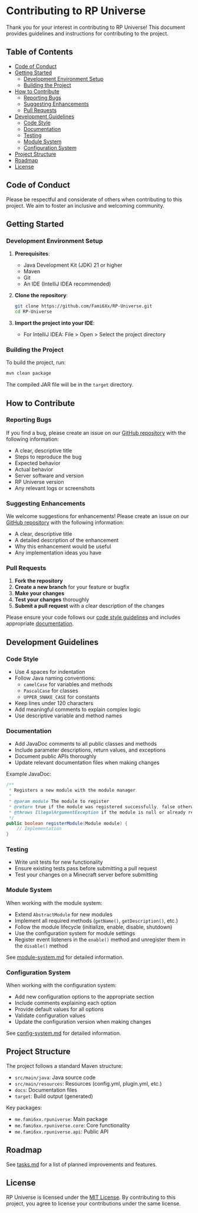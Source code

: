 # Contributing to RP Universe

Thank you for your interest in contributing to RP Universe! This document provides guidelines and instructions for contributing to the project.

## Table of Contents

- [Code of Conduct](#code-of-conduct)
- [Getting Started](#getting-started)
  - [Development Environment Setup](#development-environment-setup)
  - [Building the Project](#building-the-project)
- [How to Contribute](#how-to-contribute)
  - [Reporting Bugs](#reporting-bugs)
  - [Suggesting Enhancements](#suggesting-enhancements)
  - [Pull Requests](#pull-requests)
- [Development Guidelines](#development-guidelines)
  - [Code Style](#code-style)
  - [Documentation](#documentation)
  - [Testing](#testing)
  - [Module System](#module-system)
  - [Configuration System](#configuration-system)
- [Project Structure](#project-structure)
- [Roadmap](#roadmap)
- [License](#license)

## Code of Conduct

Please be respectful and considerate of others when contributing to this project. We aim to foster an inclusive and welcoming community.

## Getting Started

### Development Environment Setup

1. **Prerequisites**:
   - Java Development Kit (JDK) 21 or higher
   - Maven
   - Git
   - An IDE (IntelliJ IDEA recommended)

2. **Clone the repository**:
   ```bash
   git clone https://github.com/Fami6Xx/RP-Universe.git
   cd RP-Universe
   ```

3. **Import the project into your IDE**:
   - For IntelliJ IDEA: File > Open > Select the project directory

### Building the Project

To build the project, run:

```bash
mvn clean package
```

The compiled JAR file will be in the `target` directory.

## How to Contribute

### Reporting Bugs

If you find a bug, please create an issue on our [GitHub repository](https://github.com/Fami6Xx/RP-Universe/issues) with the following information:

- A clear, descriptive title
- Steps to reproduce the bug
- Expected behavior
- Actual behavior
- Server software and version
- RP Universe version
- Any relevant logs or screenshots

### Suggesting Enhancements

We welcome suggestions for enhancements! Please create an issue on our [GitHub repository](https://github.com/Fami6Xx/RP-Universe/issues) with the following information:

- A clear, descriptive title
- A detailed description of the enhancement
- Why this enhancement would be useful
- Any implementation ideas you have

### Pull Requests

1. **Fork the repository**
2. **Create a new branch** for your feature or bugfix
3. **Make your changes**
4. **Test your changes** thoroughly
5. **Submit a pull request** with a clear description of the changes

Please ensure your code follows our [code style guidelines](#code-style) and includes appropriate [documentation](#documentation).

## Development Guidelines

### Code Style

- Use 4 spaces for indentation
- Follow Java naming conventions:
  - `camelCase` for variables and methods
  - `PascalCase` for classes
  - `UPPER_SNAKE_CASE` for constants
- Keep lines under 120 characters
- Add meaningful comments to explain complex logic
- Use descriptive variable and method names

### Documentation

- Add JavaDoc comments to all public classes and methods
- Include parameter descriptions, return values, and exceptions
- Document public APIs thoroughly
- Update relevant documentation files when making changes

Example JavaDoc:

```java
/**
 * Registers a new module with the module manager.
 *
 * @param module The module to register
 * @return true if the module was registered successfully, false otherwise
 * @throws IllegalArgumentException if the module is null or already registered
 */
public boolean registerModule(Module module) {
    // Implementation
}
```

### Testing

- Write unit tests for new functionality
- Ensure existing tests pass before submitting a pull request
- Test your changes on a Minecraft server before submitting

### Module System

When working with the module system:

- Extend `AbstractModule` for new modules
- Implement all required methods (`getName()`, `getDescription()`, etc.)
- Follow the module lifecycle (initialize, enable, disable, shutdown)
- Use the configuration system for module settings
- Register event listeners in the `enable()` method and unregister them in the `disable()` method

See [module-system.md](docs/module-system.md) for detailed information.

### Configuration System

When working with the configuration system:

- Add new configuration options to the appropriate section
- Include comments explaining each option
- Provide default values for all options
- Validate configuration values
- Update the configuration version when making changes

See [config-system.md](docs/config-system.md) for detailed information.

## Project Structure

The project follows a standard Maven structure:

- `src/main/java`: Java source code
- `src/main/resources`: Resources (config.yml, plugin.yml, etc.)
- `docs`: Documentation files
- `target`: Build output (generated)

Key packages:

- `me.fami6xx.rpuniverse`: Main package
- `me.fami6xx.rpuniverse.core`: Core functionality
- `me.fami6xx.rpuniverse.api`: Public API

## Roadmap

See [tasks.md](docs/tasks.md) for a list of planned improvements and features.

## License

RP Universe is licensed under the [MIT License](LICENSE). By contributing to this project, you agree to license your contributions under the same license.